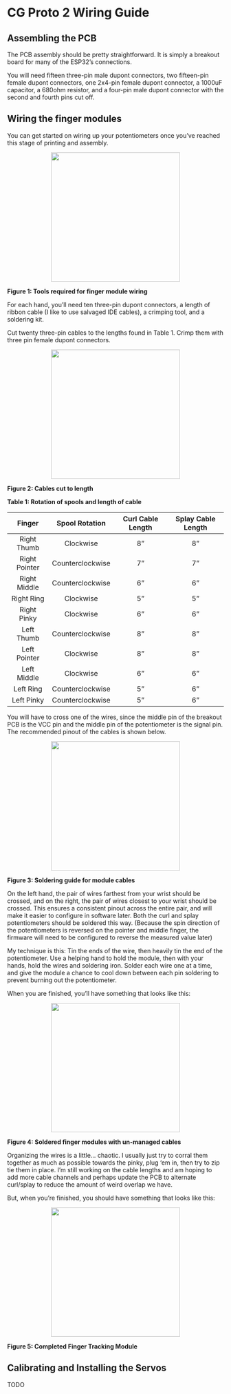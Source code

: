 # CG Proto 2 Wiring Guide

## Assembling the PCB

The PCB assembly should be pretty straightforward. It is simply a breakout board for many of the ESP32’s connections.

You will need fifteen three-pin male dupont connectors, two fifteen-pin female dupont connectors, one 2x4-pin female dupont connector, a 1000uF capacitor, a 680ohm resistor, and a four-pin male dupont connector with the second and fourth pins cut off.


## Wiring the finger modules

You can get started on wiring up your potentiometers once you’ve reached this stage of printing and assembly.

<p align="center">
<img src="/guides/images/wiring/wiring_requirements.png" height="300">
</p>


**Figure 1: Tools required for finger module wiring**

For each hand, you’ll need ten three-pin dupont connectors, a length of ribbon cable (I like to use salvaged IDE cables), a crimping tool, and a soldering kit.

Cut twenty three-pin cables to the lengths found in Table 1. Crimp them with three pin female dupont connectors.

<p align="center">
<img src="/guides/images/wiring/cut_and_crimped_cables.png" height="300">
</p>


**Figure 2: Cables cut to length**

**Table 1: Rotation of spools and length of cable**

| Finger | Spool Rotation | Curl Cable Length | Splay Cable Length |
|:-----------------:|:--------------------:|:---------------------:|:----------------------:|
| Right Thumb | Clockwise | 8” | 8” |
| Right Pointer | Counterclockwise | 7” | 7” |
| Right Middle | Counterclockwise | 6” | 6” |
| Right Ring | Clockwise | 5” | 5” |
| Right Pinky | Clockwise | 6” | 6” |
| Left Thumb | Counterclockwise | 8” | 8” |
| Left Pointer | Clockwise | 8” | 8” |
| Left Middle | Clockwise | 6” | 6” |
| Left Ring | Counterclockwise | 5” | 6” |
| Left Pinky | Counterclockwise | 5” | 6” |

You will have to cross one of the wires, since the middle pin of the breakout PCB is the VCC pin and the middle pin of the potentiometer is the signal pin. The recommended pinout of the cables is shown below.

<p align="center">
<img src="/guides/images/wiring/soldering_diagram.png" height="300">
</p>

**Figure 3: Soldering guide for module cables**

On the left hand, the pair of wires farthest from your wrist should be crossed, and on the right, the pair of wires closest to your wrist should be crossed. This ensures a consistent pinout across the entire pair, and will make it easier to configure in software later. Both the curl and splay potentiometers should be soldered this way. (Because the spin direction of the potentiometers is reversed on the pointer and middle finger, the firmware will need to be configured to reverse the measured value later)

My technique is this: Tin the ends of the wire, then heavily tin the end of the potentiometer. Use a helping hand to hold the module, then with your hands, hold the wires and soldering iron. Solder each wire one at a time, and give the module a chance to cool down between each pin soldering to prevent burning out the potentiometer.

When you are finished, you’ll have something that looks like this:

<p align="center">
<img src="/guides/images/wiring/connected_loose_cables.jpg" height="300">
</p>

**Figure 4: Soldered finger modules with un-managed cables**

Organizing the wires is a little… chaotic. I usually just try to corral them together as much as possible towards the pinky, plug ‘em in, then try to zip tie them in place. I’m still working on the cable lengths and am hoping to add more cable channels and perhaps update the PCB to alternate curl/splay to reduce the amount of weird overlap we have.

But, when you’re finished, you should have something that looks like this:

<p align="center">
<img src="/guides/images/wiring/final_product_cropped.png" height="300">
</p>


**Figure 5: Completed Finger Tracking Module**


## Calibrating and Installing the Servos

TODO

